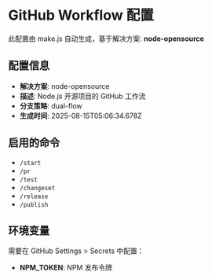 # GitHub Workflow 配置

此配置由 make.js 自动生成，基于解决方案: **node-opensource**

## 配置信息

- **解决方案**: node-opensource
- **描述**: Node.js 开源项目的 GitHub 工作流
- **分支策略**: dual-flow
- **生成时间**: 2025-08-15T05:06:34.678Z

## 启用的命令

- `/start`
- `/pr`
- `/test`
- `/changeset`
- `/release`
- `/publish`

## 环境变量

需要在 GitHub Settings > Secrets 中配置：

- **NPM_TOKEN**: NPM 发布令牌
